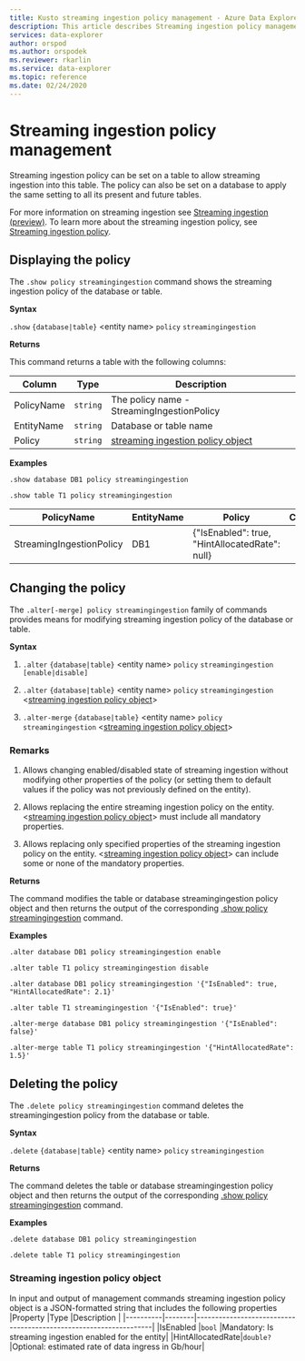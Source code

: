 ```yaml
---
title: Kusto streaming ingestion policy management - Azure Data Explorer
description: This article describes Streaming ingestion policy management in Azure Data Explorer.
services: data-explorer
author: orspod
ms.author: orspodek
ms.reviewer: rkarlin
ms.service: data-explorer
ms.topic: reference
ms.date: 02/24/2020
---
```

# Streaming ingestion policy management

Streaming ingestion policy can be set on a table to allow streaming ingestion into this table. The policy can also be set on a database to apply the same setting to all its present and future tables.

For more information on streaming ingestion see [Streaming ingestion (preview)](../../ingest-data-streaming.md). To learn more about the streaming ingestion policy, see [Streaming ingestion policy](streamingingestionpolicy.md).

## Displaying the policy

The `.show policy streamingingestion` command shows the streaming ingestion policy of the database or table.

**Syntax**

`.show` `{database|table}` &lt;entity name&gt; `policy` `streamingingestion`

**Returns**

This command returns a table with the following columns:

|Column    |Type    |Description
|---|---|---
|PolicyName|`string`|The policy name - StreamingIngestionPolicy
|EntityName|`string`|Database or table name
|Policy    |`string`|[streaming ingestion policy object](#streaming-ingestion-policy-object)

**Examples**

```kusto
.show database DB1 policy streamingingestion

.show table T1 policy streamingingestion
```

|PolicyName|EntityName|Policy|ChildEntities|EntityType|
|---|---|---|---|---|
|StreamingIngestionPolicy|DB1|{"IsEnabled": true, "HintAllocatedRate": null}

## Changing the policy

The `.alter[-merge] policy streamingingestion` family of commands provides means for modifying streaming ingestion policy of the database or table.

**Syntax**

1. `.alter` `{database|table}` &lt;entity name&gt; `policy` `streamingingestion` `[enable|disable]`

2. `.alter` `{database|table}` &lt;entity name&gt; `policy` `streamingingestion` &lt;[streaming ingestion policy object](#streaming-ingestion-policy-object)&gt;

3. `.alter-merge` `{database|table}` &lt;entity name&gt; `policy` `streamingingestion` &lt;[streaming ingestion policy object](#streaming-ingestion-policy-object)&gt;

### Remarks

1. Allows changing enabled/disabled state of streaming ingestion without modifying other properties of the policy (or setting them to default values if the policy was not previously defined on the entity).

2. Allows replacing the entire streaming ingestion policy on the entity. &lt;[streaming ingestion policy object](#streaming-ingestion-policy-object)&gt; must include all mandatory properties.

3. Allows replacing only specified properties of the streaming ingestion policy on the entity. &lt;[streaming ingestion policy object](#streaming-ingestion-policy-object)&gt; can include some or none of the mandatory properties.

**Returns**

The command modifies the table or database streamingingestion policy object and then returns the output of the corresponding [.show policy streamingingestion](#Displaying-the-policy)
command.

**Examples**

```kusto
.alter database DB1 policy streamingingestion enable

.alter table T1 policy streamingingestion disable

.alter database DB1 policy streamingingestion '{"IsEnabled": true, "HintAllocatedRate": 2.1}'

.alter table T1 streamingingestion '{"IsEnabled": true}'

.alter-merge database DB1 policy streamingingestion '{"IsEnabled": false}'

.alter-merge table T1 policy streamingingestion '{"HintAllocatedRate": 1.5}'
```

## Deleting the policy

The `.delete policy streamingingestion` command deletes the streamingingestion policy from the database or table.

**Syntax**

`.delete` `{database|table}` &lt;entity name&gt; `policy` `streamingingestion`

**Returns**

The command deletes the table or database streamingingestion policy object and then returns the output of the corresponding [.show policy streamingingestion](#Displaying-the-policy)
command.

**Examples**

```kusto
.delete database DB1 policy streamingingestion

.delete table T1 policy streamingingestion
```

### Streaming ingestion policy object
In input and output of management commands streaming ingestion policy object is a JSON-formatted string that includes the following properties
|Property  |Type    |Description                                                       |
|----------|--------|------------------------------------------------------------------|
|IsEnabled |`bool`  |Mandatory: Is streaming ingestion enabled for the entity|
|HintAllocatedRate|`double?`|Optional: estimated rate of data ingress in Gb/hour|
